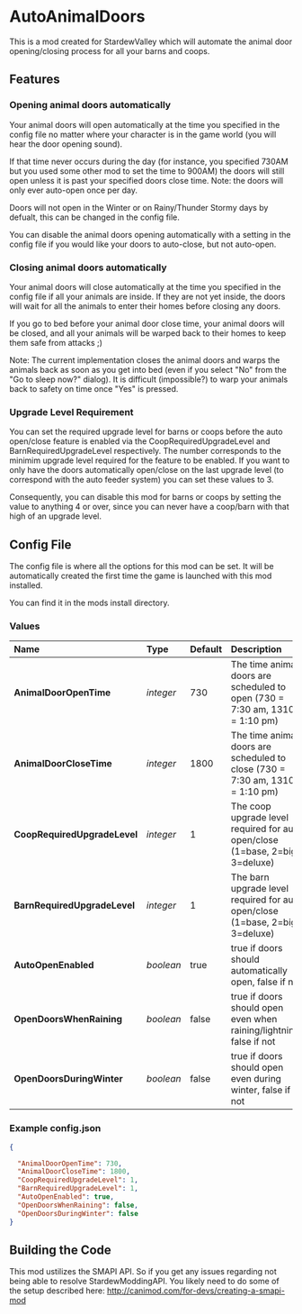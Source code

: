 # AutoAnimalDoors
This is a mod created for StardewValley which will automate the animal door opening/closing process for all your barns and coops.

## Features
### Opening animal doors automatically
Your animal doors will open automatically at the time you specified in the config file no matter where your character is in the game world (you will hear the door opening sound). 

If that time never occurs during the day (for instance, you specified 730AM but you used some other mod to set the time to 900AM) the doors will still open unless it is past your specified doors close time. Note: the doors will only ever auto-open once per day.

Doors will not open in the Winter or on Rainy/Thunder Stormy days by defualt, this can be changed in the config file.

You can disable the animal doors opening automatically with a setting in the config file if you would like your doors to auto-close, but not auto-open.

### Closing animal doors automatically
Your animal doors will close automatically at the time you specified in the config file if all your animals are inside. If they are not yet inside, the doors will wait for all the animals to enter their homes before closing any doors. 

If you go to bed before your animal door close time, your animal doors will be closed, and all your animals will be warped back to their homes to keep them safe from attacks ;)

Note: The current implementation closes the animal doors and warps the animals back as soon as you get into bed (even if you select "No" from the "Go to sleep now?" dialog). It is difficult (impossible?) to warp your animals back to safety on time once "Yes" is pressed.

### Upgrade Level Requirement
You can set the required upgrade level for barns or coops before the auto open/close feature is enabled via the CoopRequiredUpgradeLevel and BarnRequiredUpgradeLevel respectively. The number corresponds to the minimim upgrade level required for the feature to be enabled. If you want to only have the doors automatically open/close on the last upgrade level (to correspond with the auto feeder system) you can set these values to 3. 

Consequently, you can disable this mod for barns or coops by setting the value to anything 4 or over, since you can never have a coop/barn with that high of an upgrade level.

## Config File

The config file is where all the options for this mod can be set. It will be automatically created the first time the game is launched with this mod installed.

You can find it in the mods install directory.

### Values

| Name                        | Type      | Default | Description                                                                      |
|:-------------------------   |:--------- |:------- |:-------------------------------------------------------------------------------- |
| **AnimalDoorOpenTime**      | *integer* | 730     | The time animal doors are scheduled to open (730 = 7:30 am, 1310 = 1:10 pm)      |
| **AnimalDoorCloseTime**     | *integer* | 1800    | The time animal doors are scheduled to close (730 = 7:30 am, 1310 = 1:10 pm)     |
| **CoopRequiredUpgradeLevel**| *integer* | 1       | The coop upgrade level required for auto open/close (1=base, 2=big, 3=deluxe)    |
| **BarnRequiredUpgradeLevel**| *integer* | 1       | The barn upgrade level required for auto open/close (1=base, 2=big, 3=deluxe)    |
| **AutoOpenEnabled**         | *boolean* | true    | true if doors should automatically open, false if not                            |
| **OpenDoorsWhenRaining**    | *boolean* | false   | true if doors should open even when raining/lightning, false if not              |
| **OpenDoorsDuringWinter**   | *boolean* | false   | true if doors should open even during winter, false if not                       |

### Example config.json

```json
{

  "AnimalDoorOpenTime": 730,
  "AnimalDoorCloseTime": 1800,
  "CoopRequiredUpgradeLevel": 1,
  "BarnRequiredUpgradeLevel": 1,
  "AutoOpenEnabled": true,
  "OpenDoorsWhenRaining": false,
  "OpenDoorsDuringWinter": false
}
```

## Building the Code
This mod ustilizes the SMAPI API. So if you get any issues regarding not being able to resolve StardewModdingAPI. You likely need to do some of the setup described here: http://canimod.com/for-devs/creating-a-smapi-mod
